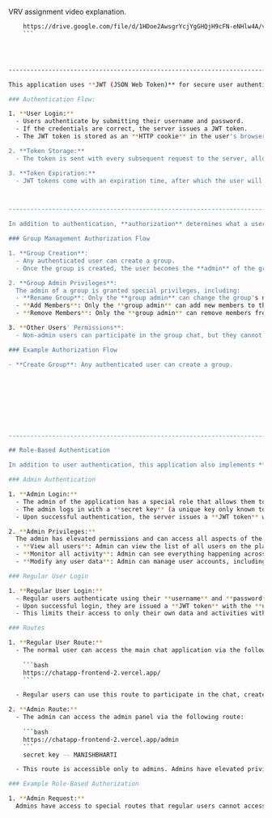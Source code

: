 VRV assignment video explanation.
 ```bash
     https://drive.google.com/file/d/1HDoe2AwsgrYcjYgGHQjH9cFN-eNHlw4A/view?usp=drive_link
     ```




--------------------------------------------------------------------------------------------------## Authentication ----------------------------------------------------------------------------

This application uses **JWT (JSON Web Token)** for secure user authentication. JWT is a compact, URL-safe means of representing claims between two parties. In our case, JWT is used to authenticate users and maintain their session without requiring server-side session storage.

### Authentication Flow:

1. **User Login:**
   - Users authenticate by submitting their username and password.
   - If the credentials are correct, the server issues a JWT token.
   - The JWT token is stored as an **HTTP cookie** in the user's browser.

2. **Token Storage:**
   - The token is sent with every subsequent request to the server, allowing the user to stay authenticated across multiple requests.

3. **Token Expiration:**
   - JWT tokens come with an expiration time, after which the user will need to re-authenticate (log in again).



-------------------------------------------------------------------------------## Authorization-------------------------------------------------------------------------------------------------------------------

In addition to authentication, **authorization** determines what a user is allowed to do within the application. For example, in the chat application, there are special access controls for managing groups. While any authenticated user can create a group, only the **group admin** has certain privileges, such as renaming the group, adding new members, or removing existing members.

### Group Management Authorization Flow

1. **Group Creation**:
   - Any authenticated user can create a group.
   - Once the group is created, the user becomes the **admin** of the group by default.

2. **Group Admin Privileges**:
   The admin of a group is granted special privileges, including:
   - **Rename Group**: Only the **group admin** can change the group's name.
   - **Add Members**: Only the **group admin** can add new members to the group.
   - **Remove Members**: Only the **group admin** can remove members from the group.

3. **Other Users' Permissions**:
   - Non-admin users can participate in the group chat, but they cannot perform administrative actions like renaming the group or modifying its membership.

### Example Authorization Flow

- **Create Group**: Any authenticated user can create a group.









------------------------------------------------------------------------------------## Role-Based Authentication--------------------------------------------------------------------------------------------------

## Role-Based Authentication

In addition to user authentication, this application also implements **role-based authentication** to differentiate the privileges of regular users and the admin. The system recognizes multiple roles, with each role having different access rights. This ensures that the application behaves differently depending on the logged-in user's role.

### Admin Authentication

1. **Admin Login:**
   - The admin of the application has a special role that allows them to perform higher-level operations.
   - The admin logs in with a **secret key** (a unique key only known to the admin) instead of a regular username/password combination.
   - Upon successful authentication, the server issues a **JWT token** with the **admin** role.

2. **Admin Privileges:**
   The admin has elevated permissions and can access all aspects of the application, including:
   - **View all users**: Admin can view the list of all users on the platform.
   - **Monitor all activity**: Admin can see everything happening across the application, such as group activity, user messages, etc.
   - **Modify any user data**: Admin can manage user accounts, including deleting accounts or modifying their data.

### Regular User Login

1. **Regular User Login:**
   - Regular users authenticate using their **username** and **password**.
   - Upon successful login, they are issued a **JWT token** with the **user** role.
   - This limits their access to only their own data and activities within the application (e.g., messaging, group participation).

### Routes

1. **Regular User Route:**
   - The normal user can access the main chat application via the following route:
   
     ```bash
     https://chatapp-frontend-2.vercel.app/
     ```

   - Regular users can use this route to participate in the chat, create groups, and perform other user-level actions.

2. **Admin Route:**
   - The admin can access the admin panel via the following route:
   
     ```bash
     https://chatapp-frontend-2.vercel.app/admin
     ```
     secret key -- MANISHBHARTI

   - This route is accessible only to admins. Admins have elevated privileges to manage users, monitor activities, and perform administrative tasks across the application.

### Example Role-Based Authorization

1. **Admin Request:**
   Admins have access to special routes that regular users cannot access. For example, to see all users in the application, the admin can make a request like this:




